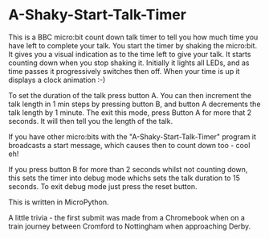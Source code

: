 # A-Shaky-Start-Talk-Timer

This is a BBC micro:bit count down talk timer to tell you how much time you have left to complete your talk. You start the timer by shaking the micro:bit. It gives you a visual indication as to the time left to give your talk. It starts counting down when you stop shaking it. Initially it lights all LEDs, and as time passes it progressively switches then off. When your time is up it displays a clock animation :-)  

To set the duration of the talk press button A.  You can then increment the talk length in 1 min steps by pressing button B, and button A decrements the talk length by 1 minute. The exit this mode, press Button A for more that 2 seconds. It will then tell you the length of the talk.

If you have other micro:bits with the "A-Shaky-Start-Talk-Timer" program it broadcasts a start message, which causes then to count down too - cool eh!

If you press button B for more than 2 seconds whilst not counting down, this sets the timer into debug mode whichs sets the talk duration to 15 seconds. To exit debug mode just press the reset button.

This is written in MicroPython.

A little trivia - the first submit was made from a Chromebook when on a train journey between Cromford to Nottingham when approaching Derby.

